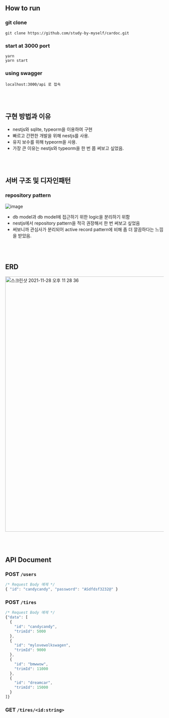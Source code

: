 
## How to run

### git clone
```shell
git clone https://github.com/study-by-myself/cardoc.git
```

### start at 3000 port
```shell
yarn
yarn start
```

### using swagger
```shell
localhost:3000/api 로 접속
```


<br /><br />

## 구현 방법과 이유
- nestjs와 sqlite, typeorm을 이용하여 구현
- 빠르고 간편한 개발을 위해 nestjs를 사용.
- 유지 보수를 위해 typeorm을 사용.
- 가장 큰 이유는 nestjs와 typeorm을 한 번 쯤 써보고 싶었음.

<br /><br />

## 서버 구조 및 디자인패턴
### repository pattern
![image](https://user-images.githubusercontent.com/60090391/143772807-0f745e2e-ecb7-41b0-9e1d-bcad361e52fb.png)

- db model과 db model에 접근하기 위한 logic을 분리하기 위함
- nestjs에서 repository pattern을 적극 권장해서 한 번 써보고 싶었음
- 써보니까 관심사가 분리되어 active record pattern에 비해 좀 더 깔끔하다는 느낌을 받았음.

<br /><br />

## ERD
<img width="811" alt="스크린샷 2021-11-28 오후 11 28 36" src="https://user-images.githubusercontent.com/60090391/143772121-bcc68b34-a80a-4de9-8cdb-fdf052812147.png">

<br /><br />

## API Document

### POST `/users`
```ts
/* Request Body 예제 */
{ "id": "candycandy", "password": "ASdfdsf3232@" }
```

### POST `/tires`
```ts
/* Request Body 예제 */
{"data": [
  {
    "id": "candycandy",
    "trimId": 5000
  },
  {
    "id": "mylovewolkswagen",
    "trimId": 9000
  },
  {
    "id": "bmwwow",
    "trimId": 11000
  },
  {
    "id": "dreamcar",
    "trimId": 15000
  }
]}
```

### GET `/tires/<id:string>`




